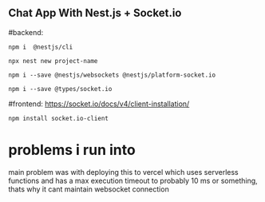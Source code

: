 ## Chat App With Nest.js + Socket.io

#backend:
```
npm i  @nestjs/cli

npx nest new project-name

npm i --save @nestjs/websockets @nestjs/platform-socket.io

npm i --save @types/socket.io
```

#frontend:  https://socket.io/docs/v4/client-installation/

```
npm install socket.io-client

```

# problems i run into

main problem was with deploying this to vercel which uses serverless functions and has a max execution timeout to probably 10 ms or something,  thats why it cant maintain websocket  connection
